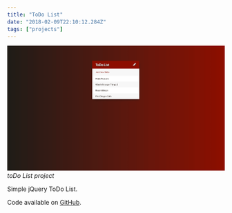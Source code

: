```yaml
---
title: "ToDo List"
date: "2018-02-09T22:10:12.284Z"
tags: ["projects"]
---
```


![toDo List project](1.png)
_toDo List project_

Simple jQuery ToDo List.

Code available on [GitHub](https://github.com/eneax/toDoList).
